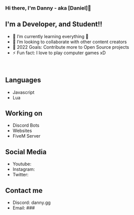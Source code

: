 ### Hi there, I'm Danny - aka [Daniel]👋 

## I'm a Developer, and Student!!

- 🌱 I’m currently learning everything 🤣
- 👯 I’m looking to collaborate with other content creators
- 🥅 2022 Goals: Contribute more to Open Source projects
- ⚡ Fun fact: I love to play computer games xD

<br />

## Languages
- Javascript
- Lua

## Working on
- Discord Bots
- Websites
- FiveM Server

## Social Media
- Youtube: 
- Instagram:
- Twitter:

## Contact me 
- Discord: danny.gg
- Email: ###
